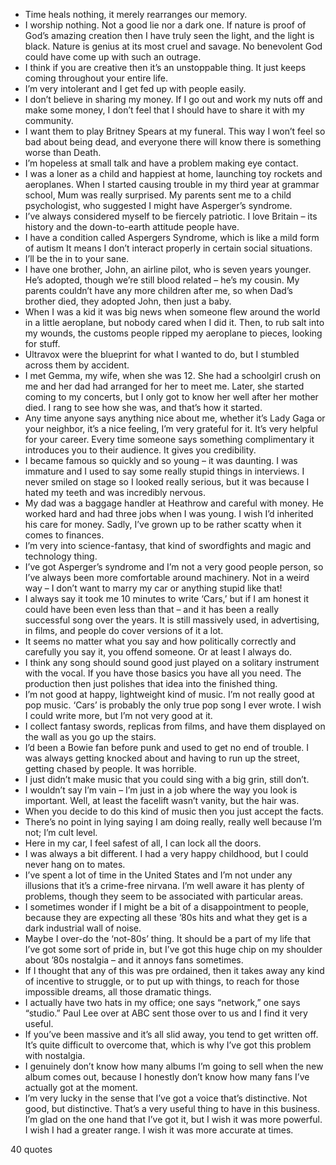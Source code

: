  - Time heals nothing, it merely rearranges our memory.
 - I worship nothing. Not a good lie nor a dark one. If nature is proof of God’s amazing creation then I have truly seen the light, and the light is black. Nature is genius at its most cruel and savage. No benevolent God could have come up with such an outrage.
 - I think if you are creative then it’s an unstoppable thing. It just keeps coming throughout your entire life.
 - I’m very intolerant and I get fed up with people easily.
 - I don’t believe in sharing my money. If I go out and work my nuts off and make some money, I don’t feel that I should have to share it with my community.
 - I want them to play Britney Spears at my funeral. This way I won’t feel so bad about being dead, and everyone there will know there is something worse than Death.
 - I’m hopeless at small talk and have a problem making eye contact.
 - I was a loner as a child and happiest at home, launching toy rockets and aeroplanes. When I started causing trouble in my third year at grammar school, Mum was really surprised. My parents sent me to a child psychologist, who suggested I might have Asperger’s syndrome.
 - I’ve always considered myself to be fiercely patriotic. I love Britain – its history and the down-to-earth attitude people have.
 - I have a condition called Aspergers Syndrome, which is like a mild form of autism It means I don’t interact properly in certain social situations.
 - I’ll be the in to your sane.
 - I have one brother, John, an airline pilot, who is seven years younger. He’s adopted, though we’re still blood related – he’s my cousin. My parents couldn’t have any more children after me, so when Dad’s brother died, they adopted John, then just a baby.
 - When I was a kid it was big news when someone flew around the world in a little aeroplane, but nobody cared when I did it. Then, to rub salt into my wounds, the customs people ripped my aeroplane to pieces, looking for stuff.
 - Ultravox were the blueprint for what I wanted to do, but I stumbled across them by accident.
 - I met Gemma, my wife, when she was 12. She had a schoolgirl crush on me and her dad had arranged for her to meet me. Later, she started coming to my concerts, but I only got to know her well after her mother died. I rang to see how she was, and that’s how it started.
 - Any time anyone says anything nice about me, whether it’s Lady Gaga or your neighbor, it’s a nice feeling, I’m very grateful for it. It’s very helpful for your career. Every time someone says something complimentary it introduces you to their audience. It gives you credibility.
 - I became famous so quickly and so young – it was daunting. I was immature and I used to say some really stupid things in interviews. I never smiled on stage so I looked really serious, but it was because I hated my teeth and was incredibly nervous.
 - My dad was a baggage handler at Heathrow and careful with money. He worked hard and had three jobs when I was young. I wish I’d inherited his care for money. Sadly, I’ve grown up to be rather scatty when it comes to finances.
 - I’m very into science-fantasy, that kind of swordfights and magic and technology thing.
 - I’ve got Asperger’s syndrome and I’m not a very good people person, so I’ve always been more comfortable around machinery. Not in a weird way – I don’t want to marry my car or anything stupid like that!
 - I always say it took me 10 minutes to write ‘Cars,’ but if I am honest it could have been even less than that – and it has been a really successful song over the years. It is still massively used, in advertising, in films, and people do cover versions of it a lot.
 - It seems no matter what you say and how politically correctly and carefully you say it, you offend someone. Or at least I always do.
 - I think any song should sound good just played on a solitary instrument with the vocal. If you have those basics you have all you need. The production then just polishes that idea into the finished thing.
 - I’m not good at happy, lightweight kind of music. I’m not really good at pop music. ‘Cars’ is probably the only true pop song I ever wrote. I wish I could write more, but I’m not very good at it.
 - I collect fantasy swords, replicas from films, and have them displayed on the wall as you go up the stairs.
 - I’d been a Bowie fan before punk and used to get no end of trouble. I was always getting knocked about and having to run up the street, getting chased by people. It was horrible.
 - I just didn’t make music that you could sing with a big grin, still don’t.
 - I wouldn’t say I’m vain – I’m just in a job where the way you look is important. Well, at least the facelift wasn’t vanity, but the hair was.
 - When you decide to do this kind of music then you just accept the facts.
 - There’s no point in lying saying I am doing really, really well because I’m not; I’m cult level.
 - Here in my car, I feel safest of all, I can lock all the doors.
 - I was always a bit different. I had a very happy childhood, but I could never hang on to mates.
 - I’ve spent a lot of time in the United States and I’m not under any illusions that it’s a crime-free nirvana. I’m well aware it has plenty of problems, though they seem to be associated with particular areas.
 - I sometimes wonder if I might be a bit of a disappointment to people, because they are expecting all these ’80s hits and what they get is a dark industrial wall of noise.
 - Maybe I over-do the ‘not-80s’ thing. It should be a part of my life that I’ve got some sort of pride in, but I’ve got this huge chip on my shoulder about ’80s nostalgia – and it annoys fans sometimes.
 - If I thought that any of this was pre ordained, then it takes away any kind of incentive to struggle, or to put up with things, to reach for those impossible dreams, all those dramatic things.
 - I actually have two hats in my office; one says “network,” one says “studio.” Paul Lee over at ABC sent those over to us and I find it very useful.
 - If you’ve been massive and it’s all slid away, you tend to get written off. It’s quite difficult to overcome that, which is why I’ve got this problem with nostalgia.
 - I genuinely don’t know how many albums I’m going to sell when the new album comes out, because I honestly don’t know how many fans I’ve actually got at the moment.
 - I’m very lucky in the sense that I’ve got a voice that’s distinctive. Not good, but distinctive. That’s a very useful thing to have in this business. I’m glad on the one hand that I’ve got it, but I wish it was more powerful. I wish I had a greater range. I wish it was more accurate at times.

40 quotes